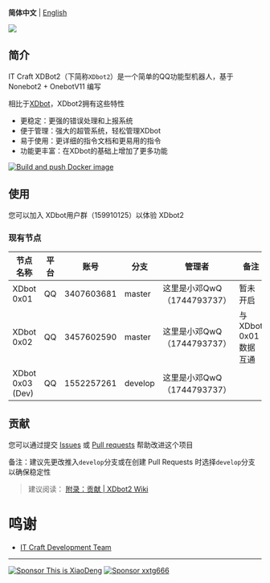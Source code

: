 **简体中文** | [English](https://github.com/ITCraftDevelopmentTeam/XDbot2/blob/master/README_en.md)

![](https://socialify.git.ci/ITCraftDevelopmentTeam/XDbot2/image?description=1&forks=1&issues=1&language=1&logo=https://www.thisisxd.top/img/XDbot2.png&name=1&owner=1&pulls=1&stargazers=1&theme=Light)

## 简介

IT Craft XDBot2（下简称`XDbot2`）是一个简单的QQ功能型机器人，基于 Nonebot2 + OnebotV11 编写

相比于[XDbot](https://github.com/This-is-XiaoDeng/XDbot)，XDbot2拥有这些特性

- 更稳定：更强的错误处理和上报系统
- 便于管理：强大的超管系统，轻松管理XDbot
- 易于使用：更详细的指令文档和更易用的指令
- 功能更丰富：在XDbot的基础上增加了更多功能

[![Build and push Docker image](https://github.com/ITCraftDevelopmentTeam/XDbot2/actions/workflows/build-and-push-docker-image.yml/badge.svg)](https://github.com/ITCraftDevelopmentTeam/XDbot2/actions/workflows/build-and-push-docker-image.yml)

## 使用

您可以加入 XDbot用户群（159910125）以体验 XDbot2

### 现有节点

| 节点名称         | 平台  | 账号       | 分支    | 管理者                      | 备注                             |
|------------------|-------|------------|---------|-----------------------------|----------------------------------|
| XDbot 0x01       | QQ    | 3407603681 | master  | 这里是小邓QwQ（1744793737） | 暂未开启                         |
| XDbot 0x02       | QQ    | 3457602590 | master  | 这里是小邓QwQ（1744793737） | 与 XDbot 0x01 数据互通           |
| XDbot 0x03 (Dev) | QQ    | 1552257261 | develop | 这里是小邓QwQ（1744793737） |                                  |

## 贡献

您可以通过提交 [Issues](https://github.com/ITCraftDevelopmentTeam/XDbot2/issues) 或 [Pull requests](https://github.com/ITCraftDevelopmentTeam/XDbot2/pulls) 帮助改进这个项目

备注：建议先更改推入`develop`分支或在创建 Pull Requests 时选择`develop`分支以确保稳定性

> 建议阅读： [附录：贡献 | XDbot2 Wiki](https://github.com/ITCraftDevelopmentTeam/XDbot2/wiki/%E9%99%84%E5%BD%95%EF%BC%9A%E8%B4%A1%E7%8C%AE) 

# 鸣谢

- [IT Craft Development Team](https://itcdt.top)

----

<a href="https://pay.thisisxd.top/"><img src="https://img.shields.io/badge/Sponsor%20-%20This%20is%20XiaoDeng-green?logo=wechat&amp;logoColor=white&amp;style=flat" alt="Sponsor This is XiaoDeng"></a>
<a href="https://sponsor.xxtg666.top/"><img src="https://img.shields.io/badge/Sponsor%20-%20xxtg666-blue?logo=alipay&amp;logoColor=white&amp;style=flat" alt="Sponsor xxtg666"></a>

